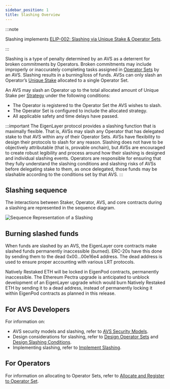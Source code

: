 ```yaml
---
sidebar_position: 1
title: Slashing Overview
---
```


:::note

Slashing implements [ELIP-002: Slashing via Unique Stake & Operator Sets](https://github.com/eigenfoundation/ELIPs/blob/main/ELIPs/ELIP-002.md).

:::

Slashing is a type of penalty determined by an AVS as a deterrent for broken commitments by Operators. Broken commitments
may include improperly or inaccurately completing tasks assigned in [Operator Sets](../operator-sets/operator-sets-concept) by an AVS. 
Slashing results in a burning/loss of funds. AVSs can only slash an Operator’s [Unique Stake](unique-stake.md) allocated to a single Operator Set.

An AVS may slash an Operator up to the total allocated amount of Unique Stake per [Strategy](../operator-sets/strategies-and-magnitudes) under the following conditions:
* The Operator is registered to the Operator Set the AVS wishes to slash.
* The Operator Set is configured to include the allocated strategy.
* All applicable safety and time delays have passed.

:::important
The EigenLayer protocol provides a slashing function that is maximally flexible. That is, AVSs may slash any Operator that
has delegated stake to that AVS within any of their Operator Sets. AVSs have flexibility to design their protocols to slash
for any reason. Slashing does not have to be objectively attributable (that is, provable onchain), but AVSs are encouraged to
create robust legibility and process around how their slashing is designed and individual slashing events. Operators are responsible
for ensuring that they fully understand the slashing conditions and slashing risks of AVSs before delegating stake to them, as once
delegated, those funds may be slashable according to the conditions set by that AVS.
:::

## Slashing sequence

The interactions between Staker, Operator, AVS, and core contracts during a slashing are represented in the sequence diagram.

![Sequence Representation of a Slashing](/img/operator-guides/operator-sets-figure-5.png)

## Burning slashed funds

When funds are slashed by an AVS, the EigenLayer core contracts make slashed funds permanently inaccessible (burned).
ERC-20s have this done by sending them to the dead 0x00...00e16e4 address. The dead address is used to ensure proper
accounting with various LRT protocols.

Natively Restaked ETH will be locked in EigenPod contracts, permanently inaccessible. The Ethereum Pectra upgrade is anticipated
to unblock development of an EigenLayer upgrade which would burn Natively Restaked ETH by sending it to a dead address, instead
of permanently locking it within EigenPod contracts as planned in this release.

## For AVS Developers 

For information on:
* AVS security models and slashing, refer to [AVS Security Models](../../../../developers/build-an-avs/concepts/avs-security-models.md). 
* Design considerations for slashing, refer to [Design Operator Sets](../../../../developers/build-an-avs/howto/build/slashing/design-operator-set.md) and [Design Slashing Conditions](../../../../developers/build-an-avs/howto/build/slashing/slashing-veto-committee-design.md).
* Implementing slashing, refer to [Implement Slashing](../../../../developers/build-an-avs/howto/build/slashing/implement-slashing.md).

## For Operators

For information on allocating to Operator Sets, refer to [Allocate and Register to Operator Set](../../../../operators/operate-eigenlayer-node/howto/operator-sets.md). 